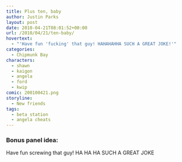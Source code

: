 ```yaml
---
title: Plus ten, baby
author: Justin Parks
layout: post
date: 2010-04-21T08:01:52+00:00
url: /2010/04/21/ten-baby/
hovertext:
  - "'Have fun 'fucking' that guy! HAHAHAHHA SUCH A GREAT JOKE!'"
categories:
  - Chipmunk Bay
characters:
  - shawn
  - kaigon
  - angela
  - ford
  - kwip
comic: 200100421.png 
storyline:
  - New friends
tags:
  - beta station
  - angela cheats
---
```

### Bonus panel idea:
Have fun screwing that guy! HA HA HA SUCH A GREAT JOKE